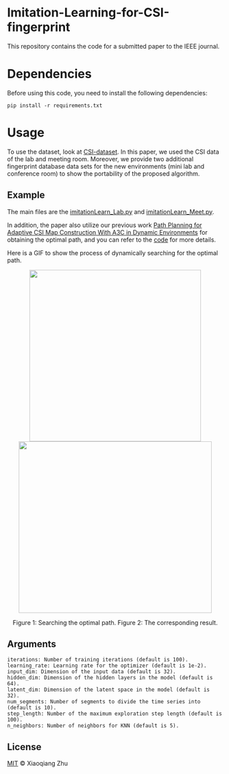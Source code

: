# Imitation-Learning-for-CSI-fingerprint
 
This repository contains the code for a submitted paper to the IEEE journal.

# Dependencies
Before using this code, you need to install the following dependencies:
```
pip install -r requirements.txt
```

# Usage
To use the dataset, look at [CSI-dataset](https://github.com/qiang5love1314/CSI-dataset). In this paper, we used the CSI data of the lab and meeting room. Moreover, we provide two additional fingerprint database data sets for the new environments (mini lab and conference room) to show the portability of the proposed algorithm.

## Example

The main files are the [imitationLearn_Lab.py](https://github.com/qiang5love1314/Imitation-Learning-for-CSI-fingerprint/blob/main/imitationLearn_Lab.py) and [imitationLearn_Meet.py](https://github.com/qiang5love1314/Imitation-Learning-for-CSI-fingerprint/blob/main/imitationLearn_Meet.py).

In addition, the paper also utilize our previous work [Path Planning for Adaptive CSI Map Construction With A3C in Dynamic Environments](https://ieeexplore.ieee.org/abstract/document/9629332) for obtaining the optimal path, and you can refer to the [code](https://github.com/qiang5love1314/Path-planning-based-on-A3C) for more details.

Here is a GIF to show the process of dynamically searching for the optimal path.
<p align="center">
<img src="https://github.com/qiang5love1314/Imitation-Learning-for-CSI-fingerprint/blob/main/searchPath.GIF", width="400" height="400">
<img src="https://github.com/qiang5love1314/Imitation-Learning-for-CSI-fingerprint/blob/main/lab.jpg", width="450" height="400">
</p>
<p align="center">Figure 1: Searching the optimal path.          Figure 2: The corresponding result.</p>

## Arguments
```
iterations: Number of training iterations (default is 100).
learning_rate: Learning rate for the optimizer (default is 1e-2).
input_dim: Dimension of the input data (default is 32).
hidden_dim: Dimension of the hidden layers in the model (default is 64).
latent_dim: Dimension of the latent space in the model (default is 32).
num_segments: Number of segments to divide the time series into (default is 10).
step_length: Number of the maximum exploration step length (default is 100).
n_neighbors: Number of neighbors for KNN (default is 5).
```

## License
[MIT](LICENSE) © Xiaoqiang Zhu
